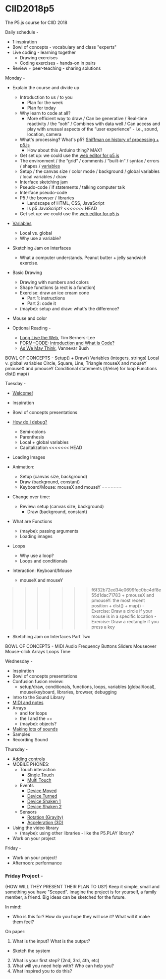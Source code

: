 # CIID2018p5
The P5.js course for CIID 2018

Daily schedule -

* 1 inspiration
* Bowl of concepts - vocabulary and class "experts"
* Live coding - learning together
    - Drawing exercises
    - Coding exercises - hands-on in pairs
* Review + peer-teaching - sharing solutions

Monday - 

  * Explain the course and divide up
    - Introduction to us / to you
      + Plan for the week
      + Plan for today
    - Why learn to code at all?
      - More efficient way to draw / Can be generative / Real-time reactivity / the “ooh” / Combines with data well / Can access and play with unusual aspects of the “user experience” - i.e., sound, location, camera
    - What's processing? What's p5? [Shiffman on history of processing + p5.js](https://www.youtube.com/watch?v=8j0UDiN7my4&list=PLRqwX-V7Uu6Zy51Q-x9tMWIv9cueOFTFA&index=1)
      + How about this Arduino thing? MAX?
    - Get set up: we could use the [web editor for p5.js](https://alpha.editor.p5js.org/)
    - The environment / the “grid” / comments / “built-in” / syntax / errors / shapes / [variables](/CIID2018p5/variables)
    - Setup / the canvas size / color mode / background / global variables / local variables / draw
    - Interface sketching jam
    - Pseudo-code / if statements / talking computer talk
    - Interface pseudo-code
    - P5 / the browser / libraries
      + Landscape of HTML, CSS, JavaScript
      + Is p5 JavaScript?
<<<<<<< HEAD
    - Get set up: we could use the [web editor for p5.js](https://alpha.editor.p5js.org/)
  * [Variables](/CIID2018p5/variables)
    - Local vs. global
    - Why use a variable? 
  * Sketching Jam on Interfaces
    - What a computer understands. Peanut butter + jelly sandwich exercise.
  * Basic Drawing
    - Drawing with numbers and colors
    - Shape functions (a rect is a function)
    - Exercise: draw an ice cream cone
      + Part 1: instructions
      + Part 2: code it
    - (maybe): setup and draw: what's the difference?
  * Mouse and color

* Optional Reading -
  * [Long Live the Web](http://jblomo.github.io/webarch253/slides/Long_Live_the_Web.pdf), Tim Berners-Lee
  * [FORM+CODE: Introduction and What is Code?](http://formandcode.com)
  * [As We May Think](http://www.theatlantic.com/magazine/archive/1945/07/as-we-may-think/303881/), Vannevar Bush

BOWL OF CONCEPTS -
Setup() + Draw() 
Variables (integers, strings)
Local v. global variables
Circle, Square, Line, Triangle
mouseX and mouseY
pmouseX and pmouseY
Conditional statements (if/else)
for loop
Functions
dist()
map()

Tuesday - 

  * [Welcome!](https://docs.google.com/presentation/d/1-mCoQY1DI_YerSKSJnKx5Ll5G8LBtsNX9pa5OZHyHLI/edit?usp=sharing)
  * Inspiration
  * Bowl of concepts presentations
  * [How do I debug?](https://docs.google.com/presentation/d/1aO17BFwzLsxWvytMqbmU6YrRVdhP4K0tA44eC2r6HmQ/edit?usp=sharing)
    - Semi-colons
    - Parenthesis
    - Local + global variables
    - Capitalization
<<<<<<< HEAD
  * Loading Images

  * Animation: 
    - Setup (canvas size, background)
    - Draw (background, constant)
    - Keyboard/Mouse: mouseX and mouseY
=======
  * Change over time: 
    - Review: setup (canvas size, background)
      + Draw (background, constant)
  * What are Functions
    - (maybe): passing arguments
    - Loading images
  * Loops
    - Why use a loop?
    - Loops and conditionals
  * Interaction: Keyboard/Mouse 
      + mouseX and mouseY
>>>>>>> f6f32b72ed34e0699fec0bc4df8e55d1dac71783
      + pmouseX and pmouseY: the most recent position
      + dist()
      + map()
      - Exercise: Draw a circle if your mouse is in a specific location
      - Exercise: Draw a rectangle if you press a key
  * Sketching Jam on Interfaces Part Two 

BOWL OF CONCEPTS - 
MIDI
Audio Frequency
Buttons
Sliders
Mouseover
Mouse-click
Arrays
Loops
Time

Wednesday -

  * Inspiration
  * Bowl of concepts presentations
  * Confusion fusion review: 
    - setup/draw, conditionals, functions, loops, variables (global/local), mouse/keyboard, libraries, browser, debugging
  * Intro to the Sound Library
  * [MIDI and notes](/CIID2018p5/midi_and_notes)
  * Arrays
    - and for loops
    - the I and the ++
    - (maybe): objects?
  * [Making lots of sounds](/CIID2018p5/auto_piano)
  * Samples
  * Recording Sound

Thursday - 

  * [Adding controls](https://docs.google.com/presentation/d/1W8F8W2Z2OExRgOhqkdYtpIaenhohBva9wiJDwSVNhdU/edit?usp=sharing)
  * MOBILE PHONES: 
    * Touch interaction
      - [Single Touch](http://alpha.editor.p5js.org/projects/H1a1YWOgl)
      - [Multi Touch](http://alpha.editor.p5js.org/projects/HkDY43yxl)
    * Events
      - [Device Moved](http://alpha.editor.p5js.org/projects/BysXo-dgx)
      - [Device Turned](http://alpha.editor.p5js.org/projects/ryMwSnyxx)
      - [Device Shaken 1](http://alpha.editor.p5js.org/projects/rkmqU2Jee)
      - [Device Shaken 2](http://alpha.editor.p5js.org/projects/rJWwujwxg)
    * Sensors
      - [Rotation (Gravity)](http://alpha.editor.p5js.org/projects/Hylv2b_xl)
      - [Acceleration (3D)](http://alpha.editor.p5js.org/projects/BJxoCbdxx)
  * Using the video library
    - (maybe): using other libraries - like the P5.PLAY library?
  * Work on your project

Friday - 

  * Work on your project!
  * Afternoon: performance


### Friday Project -

(HOW WILL THEY PRESENT THEIR PLAN TO US?)
Keep it simple, small and something you have "Scoped". 
Imagine the project is for yourself, a family member, a friend. Big ideas can be sketched for the future.

In mind:

  - Who is this for? How do you hope they will use it? What will it make them feel?

On paper:

1. What is the input? What is the output? 
  -  Sketch the system
2. What is your first step? (2nd, 3rd, 4th, etc)
3. What will you need help with? Who can help you?
4. What inspired you to do this?
